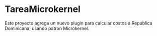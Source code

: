 # TareaMicrokernel
Este proyecto agrega un nuevo plugin para calcular costos a Republica Dominicana, usando patron Microkernel.
